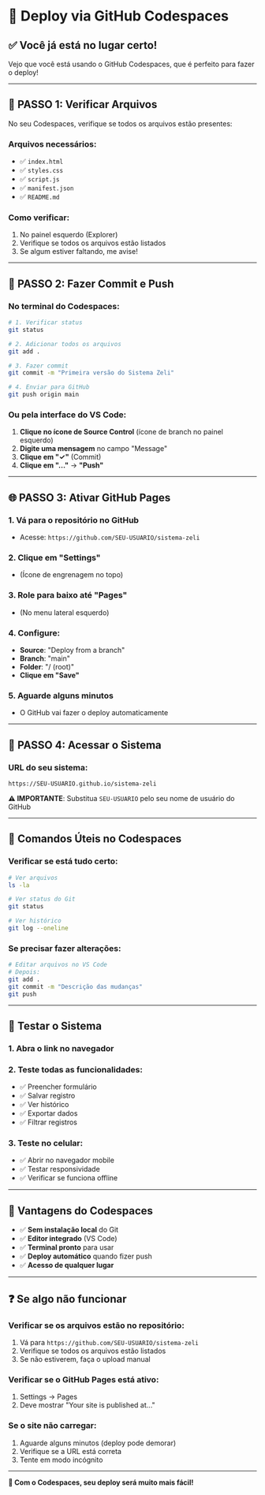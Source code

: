 # 🚀 Deploy via GitHub Codespaces

## ✅ **Você já está no lugar certo!**

Vejo que você está usando o GitHub Codespaces, que é perfeito para fazer o deploy!

---

## 📁 **PASSO 1: Verificar Arquivos**

No seu Codespaces, verifique se todos os arquivos estão presentes:

### **Arquivos necessários:**
- ✅ `index.html`
- ✅ `styles.css`
- ✅ `script.js`
- ✅ `manifest.json`
- ✅ `README.md`

### **Como verificar:**
1. No painel esquerdo (Explorer)
2. Verifique se todos os arquivos estão listados
3. Se algum estiver faltando, me avise!

---

## 🔄 **PASSO 2: Fazer Commit e Push**

### **No terminal do Codespaces:**

```bash
# 1. Verificar status
git status

# 2. Adicionar todos os arquivos
git add .

# 3. Fazer commit
git commit -m "Primeira versão do Sistema Zeli"

# 4. Enviar para GitHub
git push origin main
```

### **Ou pela interface do VS Code:**

1. **Clique no ícone de Source Control** (ícone de branch no painel esquerdo)
2. **Digite uma mensagem** no campo "Message"
3. **Clique em "✓"** (Commit)
4. **Clique em "..."** → **"Push"**

---

## 🌐 **PASSO 3: Ativar GitHub Pages**

### **1. Vá para o repositório no GitHub**
- Acesse: `https://github.com/SEU-USUARIO/sistema-zeli`

### **2. Clique em "Settings"**
- (Ícone de engrenagem no topo)

### **3. Role para baixo até "Pages"**
- (No menu lateral esquerdo)

### **4. Configure:**
- **Source**: "Deploy from a branch"
- **Branch**: "main"
- **Folder**: "/ (root)"
- **Clique em "Save"**

### **5. Aguarde alguns minutos**
- O GitHub vai fazer o deploy automaticamente

---

## 🎉 **PASSO 4: Acessar o Sistema**

### **URL do seu sistema:**
```
https://SEU-USUARIO.github.io/sistema-zeli
```

**⚠️ IMPORTANTE**: Substitua `SEU-USUARIO` pelo seu nome de usuário do GitHub

---

## 🔧 **Comandos Úteis no Codespaces**

### **Verificar se está tudo certo:**
```bash
# Ver arquivos
ls -la

# Ver status do Git
git status

# Ver histórico
git log --oneline
```

### **Se precisar fazer alterações:**
```bash
# Editar arquivos no VS Code
# Depois:
git add .
git commit -m "Descrição das mudanças"
git push
```

---

## 📱 **Testar o Sistema**

### **1. Abra o link no navegador**
### **2. Teste todas as funcionalidades:**
- ✅ Preencher formulário
- ✅ Salvar registro
- ✅ Ver histórico
- ✅ Exportar dados
- ✅ Filtrar registros

### **3. Teste no celular:**
- ✅ Abrir no navegador mobile
- ✅ Testar responsividade
- ✅ Verificar se funciona offline

---

## 🎯 **Vantagens do Codespaces**

- ✅ **Sem instalação local** do Git
- ✅ **Editor integrado** (VS Code)
- ✅ **Terminal pronto** para usar
- ✅ **Deploy automático** quando fizer push
- ✅ **Acesso de qualquer lugar**

---

## ❓ **Se algo não funcionar**

### **Verificar se os arquivos estão no repositório:**
1. Vá para `https://github.com/SEU-USUARIO/sistema-zeli`
2. Verifique se todos os arquivos estão listados
3. Se não estiverem, faça o upload manual

### **Verificar se o GitHub Pages está ativo:**
1. Settings → Pages
2. Deve mostrar "Your site is published at..."

### **Se o site não carregar:**
1. Aguarde alguns minutos (deploy pode demorar)
2. Verifique se a URL está correta
3. Tente em modo incógnito

---

**🎉 Com o Codespaces, seu deploy será muito mais fácil!** 